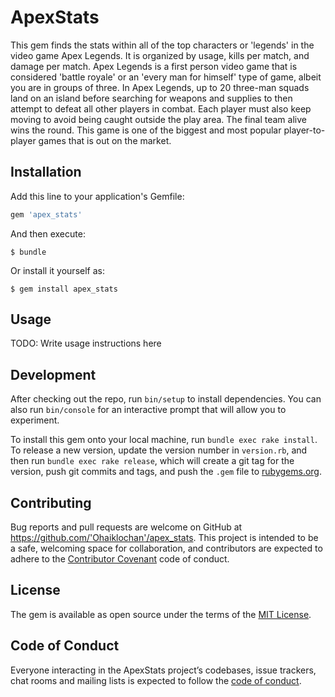 # ApexStats

This gem finds the stats within all of the top characters or 'legends' in the video game Apex Legends. It is organized by usage, kills per match, and damage per match. Apex Legends is a first person video game that is considered 'battle royale' or an 'every man for himself' type of game, albeit you are in groups of three. In Apex Legends, up to 20 three-man squads land on an island before searching for weapons and supplies to then attempt to defeat all other players in combat. Each player must also keep moving to avoid being caught outside the play area. The final team alive wins the round.  This game is one of the biggest and most popular player-to-player games that is out on the market.

## Installation

Add this line to your application's Gemfile:

```ruby
gem 'apex_stats'
```

And then execute:

    $ bundle

Or install it yourself as:

    $ gem install apex_stats

## Usage

TODO: Write usage instructions here

## Development

After checking out the repo, run `bin/setup` to install dependencies. You can also run `bin/console` for an interactive prompt that will allow you to experiment.

To install this gem onto your local machine, run `bundle exec rake install`. To release a new version, update the version number in `version.rb`, and then run `bundle exec rake release`, which will create a git tag for the version, push git commits and tags, and push the `.gem` file to [rubygems.org](https://rubygems.org).

## Contributing

Bug reports and pull requests are welcome on GitHub at https://github.com/'Ohaiklochan'/apex_stats. This project is intended to be a safe, welcoming space for collaboration, and contributors are expected to adhere to the [Contributor Covenant](http://contributor-covenant.org) code of conduct.

## License

The gem is available as open source under the terms of the [MIT License](https://opensource.org/licenses/MIT).

## Code of Conduct

Everyone interacting in the ApexStats project’s codebases, issue trackers, chat rooms and mailing lists is expected to follow the [code of conduct](https://github.com/'Ohaiklochan'/apex_stats/blob/master/CODE_OF_CONDUCT.md).
